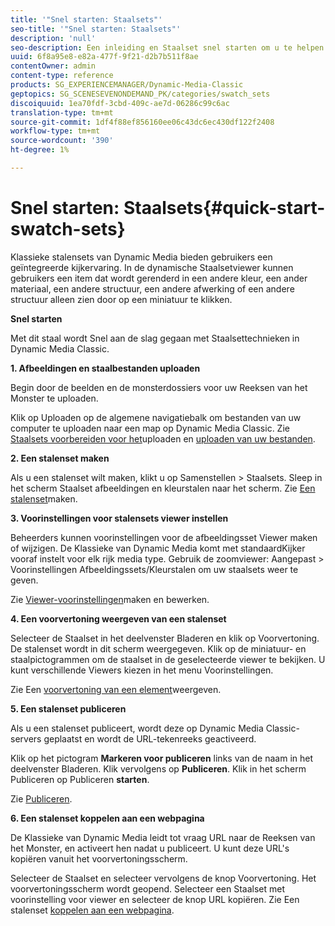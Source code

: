 ```yaml
---
title: '"Snel starten: Staalsets"'
seo-title: '"Snel starten: Staalsets"'
description: 'null'
seo-description: Een inleiding en Staalset snel starten om u te helpen snel aan de slag te gaan.
uuid: 6f8a95e8-e82a-477f-9f21-d2b7b511f8ae
contentOwner: admin
content-type: reference
products: SG_EXPERIENCEMANAGER/Dynamic-Media-Classic
geptopics: SG_SCENESEVENONDEMAND_PK/categories/swatch_sets
discoiquuid: 1ea70fdf-3cbd-409c-ae7d-06286c99c6ac
translation-type: tm+mt
source-git-commit: 1df4f88ef856160ee06c43dc6ec430df122f2408
workflow-type: tm+mt
source-wordcount: '390'
ht-degree: 1%

---
```



# Snel starten: Staalsets{#quick-start-swatch-sets}

Klassieke stalensets van Dynamic Media bieden gebruikers een geïntegreerde kijkervaring. In de dynamische Staalsetviewer kunnen gebruikers een item dat wordt gerenderd in een andere kleur, een ander materiaal, een andere structuur, een andere afwerking of een andere structuur alleen zien door op een miniatuur te klikken.

**Snel starten**

Met dit staal wordt Snel aan de slag gegaan met Staalsettechnieken in Dynamic Media Classic.

**1. Afbeeldingen en staalbestanden uploaden**

Begin door de beelden en de monsterdossiers voor uw Reeksen van het Monster te uploaden.

Klik op Uploaden op de algemene navigatiebalk om bestanden van uw computer te uploaden naar een map op Dynamic Media Classic. Zie [Staalsets voorbereiden voor het](preparing-swatch-set-assets-upload.md#preparing-swatch-set-assets-for-upload)uploaden en [uploaden van uw bestanden](uploading-files.md#uploading-your-files).

**2. Een stalenset maken**

Als u een stalenset wilt maken, klikt u op Samenstellen > Staalsets. Sleep in het scherm Staalset afbeeldingen en kleurstalen naar het scherm. Zie [Een stalenset](creating-swatch-set.md#creating-a-swatch-set)maken.

**3. Voorinstellingen voor stalensets viewer instellen**

Beheerders kunnen voorinstellingen voor de afbeeldingsset Viewer maken of wijzigen. De Klassieke van Dynamic Media komt met standaardKijker vooraf instelt voor elk rijk media type. Gebruik de zoomviewer: Aangepast > Voorinstellingen Afbeeldingssets/Kleurstalen om uw staalsets weer te geven.

Zie [Viewer-voorinstellingen](application-setup.md#adding-and-editing-viewer-presets)maken en bewerken.

**4. Een voorvertoning weergeven van een stalenset**

Selecteer de Staalset in het deelvenster Bladeren en klik op Voorvertoning. De stalenset wordt in dit scherm weergegeven. Klik op de miniatuur- en staalpictogrammen om de staalset in de geselecteerde viewer te bekijken. U kunt verschillende Viewers kiezen in het menu Voorinstellingen.

Zie Een [voorvertoning van een element](previewing-asset.md#previewing-an-asset)weergeven.

**5. Een stalenset publiceren**

Als u een stalenset publiceert, wordt deze op Dynamic Media Classic-servers geplaatst en wordt de URL-tekenreeks geactiveerd.

Klik op het pictogram **Markeren voor publiceren** links van de naam in het deelvenster Bladeren. Klik vervolgens op **Publiceren**. Klik in het scherm Publiceren op Publiceren **starten**.

Zie [Publiceren](publishing-files.md#publishing-files).

**6. Een stalenset koppelen aan een webpagina**

De Klassieke van Dynamic Media leidt tot vraag URL naar de Reeksen van het Monster, en activeert hen nadat u publiceert. U kunt deze URL&#39;s kopiëren vanuit het voorvertoningsscherm.

Selecteer de Staalset en selecteer vervolgens de knop Voorvertoning. Het voorvertoningsscherm wordt geopend. Selecteer een Staalset met voorinstelling voor viewer en selecteer de knop URL kopiëren. Zie Een stalenset [koppelen aan een webpagina](linking-swatch-set-web-page.md#linking-a-swatch-set-to-a-web-page).
